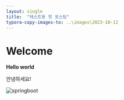 ```yaml
---
layout: single
title:  "테스트용 첫 포스팅"
typora-copy-images-to: ..\images\2023-10-12
---
```


# Welcome

**Hello world**

안녕하세요!

![springboot](..\images\2023-10-12/springboot-7100040.png)
